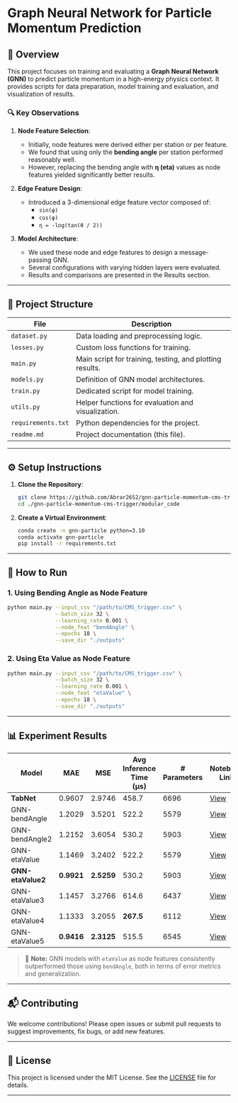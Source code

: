 
# Graph Neural Network for Particle Momentum Prediction

## 🧠 Overview

This project focuses on training and evaluating a **Graph Neural Network (GNN)** to predict particle momentum in a high-energy physics context. It provides scripts for data preparation, model training and evaluation, and visualization of results.

### 🔍 Key Observations

1. **Node Feature Selection**:
   - Initially, node features were derived either per station or per feature.
   - We found that using only the **bending angle** per station performed reasonably well.
   - However, replacing the bending angle with **η (eta)** values as node features yielded significantly better results.

2. **Edge Feature Design**:
   - Introduced a 3-dimensional edge feature vector composed of:
     - `sin(φ)`
     - `cos(φ)`
     - `η = -log(tan(θ / 2))`

3. **Model Architecture**:
   - We used these node and edge features to design a message-passing GNN.
   - Several configurations with varying hidden layers were evaluated.
   - Results and comparisons are presented in the Results section.

---

## 📁 Project Structure

| File          | Description |
|---------------|-------------|
| `dataset.py`  | Data loading and preprocessing logic. |
| `losses.py`   | Custom loss functions for training. |
| `main.py`     | Main script for training, testing, and plotting results. |
| `models.py`   | Definition of GNN model architectures. |
| `train.py`    | Dedicated script for model training. |
| `utils.py`    | Helper functions for evaluation and visualization. |
| `requirements.txt` | Python dependencies for the project. |
| `readme.md`   | Project documentation (this file). |

---

## ⚙️ Setup Instructions

1. **Clone the Repository**:
   ```bash
   git clone https://github.com/Abrar2652/gnn-particle-momentum-cms-trigger.git
   cd ./gnn-particle-momentum-cms-trigger/modular_code
   ```

2. **Create a Virtual Environment**:
   ```bash
   conda create -n gnn-particle python=3.10
   conda activate gnn-particle
   pip install -r requirements.txt
   ```

---

## 🚀 How to Run

### 1. Using Bending Angle as Node Feature
```bash
python main.py --input_csv "/path/to/CMS_trigger.csv" \
               --batch_size 32 \
               --learning_rate 0.001 \
               --node_feat "bendAngle" \
               --epochs 18 \
               --save_dir "./outputs"
```

### 2. Using Eta Value as Node Feature
```bash
python main.py --input_csv "/path/to/CMS_trigger.csv" \
               --batch_size 32 \
               --learning_rate 0.001 \
               --node_feat "etaValue" \
               --epochs 18 \
               --save_dir "./outputs"
```

---

## 📊 Experiment Results

| **Model**         | **MAE**   | **MSE**   | **Avg Inference Time (μs)** | **# Parameters** | **Notebook Link** |
|------------------|-----------|-----------|------------------------------|------------------|-------------------|
| **TabNet**        | 0.9607    | 2.9746    | 458.7                        | 6696             | [View](https://github.com/Abrar2652/gnn-particle-momentum-cms-trigger/blob/main/Models/baseline_tabnet/tabnet.ipynb) |
| GNN-bendAngle     | 1.2029    | 3.5201    | 522.2                        | 5579             | [View](https://github.com/Abrar2652/gnn-particle-momentum-cms-trigger/blob/main/Models/bendingAngle_node/A1/bendingAngle_node.ipynb) |
| GNN-bendAngle2    | 1.2152    | 3.6054    | 530.2                        | 5903             | [View](url) |
| GNN-etaValue      | 1.1469    | 3.2402    | 522.2                        | 5579             | [View](https://github.com/Abrar2652/gnn-particle-momentum-cms-trigger/blob/main/Models/etaValue_node/A1/eta_value_1.ipynb) |
| **GNN-etaValue2** | **0.9921**| **2.5259**| 530.2                        | 5903             | [View](https://github.com/Abrar2652/gnn-particle-momentum-cms-trigger/blob/main/Models/etaValue_node/A2/eta_value_2.ipynb) |
| GNN-etaValue3     | 1.1457    | 3.2766    | 614.6                        | 6437             | [View](https://github.com/Abrar2652/gnn-particle-momentum-cms-trigger/blob/main/Models/etaValue_node/A3/eta_value_3.ipynb) |
| GNN-etaValue4     | 1.1333    | 3.2055    | **267.5**                    | 6112             | [View](https://github.com/Abrar2652/gnn-particle-momentum-cms-trigger/blob/main/Models/etaValue_node/A4/eta_value_4.ipynb) |
| GNN-etaValue5     | **0.9416**| **2.3125**| 515.5                        | 6545             | [View](https://github.com/Abrar2652/gnn-particle-momentum-cms-trigger/blob/main/Models/etaValue_node/A5/eta_value_5.ipynb) |

> 📌 **Note:** GNN models with `etaValue` as node features consistently outperformed those using `bendAngle`, both in terms of error metrics and generalization.

---

## 📬 Contributing

We welcome contributions! Please open issues or submit pull requests to suggest improvements, fix bugs, or add new features.

---

## 📄 License

This project is licensed under the MIT License. See the [LICENSE](./LICENSE) file for details.

---
